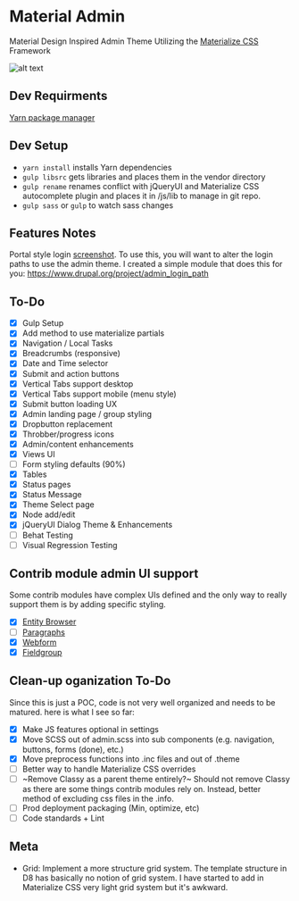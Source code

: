 # Material Admin
Material Design Inspired Admin Theme Utilizing the [Materialize CSS](http://materializecss.com/) Framework

![alt text][logo]

[logo]: https://github.com/briancwald/material_admin/blob/8.x-1.x/images/screenshot.png "Drupal Material Admin"

## Dev Requirments 
[Yarn package manager](https://yarnpkg.com)

## Dev Setup 
 - `yarn install` installs Yarn dependencies
 - `gulp libsrc` gets libraries and places them in the vendor directory
 - `gulp rename` renames conflict with jQueryUI and Materialize CSS autocomplete plugin and places it in /js/lib to manage in git repo.
 - `gulp sass` or `gulp` to watch sass changes

 ## Features Notes
 Portal style login [screenshot](https://dl.dropboxusercontent.com/u/8476966/portal-login.png). To use this, you will want to alter the login paths to use the admin theme. I created a simple module that does this for you: https://www.drupal.org/project/admin_login_path

## To-Do
- [x] Gulp Setup
- [x] Add method to use materialize partials
- [x] Navigation / Local Tasks
- [x] Breadcrumbs (responsive)
- [x] Date and Time selector
- [x] Submit and action buttons
- [x] Vertical Tabs support desktop
- [x] Vertical Tabs support mobile (menu style)
- [x] Submit button loading UX
- [x] Admin landing page / group styling
- [x] Dropbutton replacement
- [x] Throbber/progress icons
- [x] Admin/content enhancements 
- [x] Views UI
- [ ] Form styling defaults (90%)
- [x] Tables
- [x] Status pages
- [x] Status Message
- [x] Theme Select page
- [x] Node add/edit
- [x] jQueryUI Dialog Theme & Enhancements
- [ ] Behat Testing
- [ ] Visual Regression Testing

## Contrib module admin UI support
Some contrib modules have complex UIs defined and the only way to really support them is by adding specific styling.

- [x] [Entity Browser](https://www.drupal.org/project/entity_browser)
- [ ] [Paragraphs](https://www.drupal.org/project/paragraphs)
- [x] [Webform](https://www.drupal.org/project/webform)
- [x] [Fieldgroup](https://www.drupal.org/project/field_group)

## Clean-up oganization To-Do
Since this is just a POC, code is not very well organized and needs to be matured. here is what I see so far:

- [x] Make JS features optional in settings
- [x] Move SCSS out of admin.scss into sub components (e.g. navigation, buttons, forms (done), etc.)
- [x] Move preprocess functions into .inc files and out of .theme
- [ ] Better way to handle Materialize CSS overrides
- [ ] ~Remove Classy as a parent theme entirely?~ Should not remove Classy as there are some things contrib modules rely on. Instead, better method of excluding css files in the .info.
- [ ] Prod deployment packaging (Min, optimize, etc)
- [ ] Code standards + Lint

## Meta

- Grid: Implement a more structure grid system. The template structure in D8 has basically no notion of grid system. I have started to add in Materialize CSS very light grid system but it's awkward.
